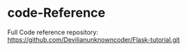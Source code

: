 # code-Reference

Full Code reference repository:
https://github.com/Devilianunknowncoder/Flask-tutorial.git
